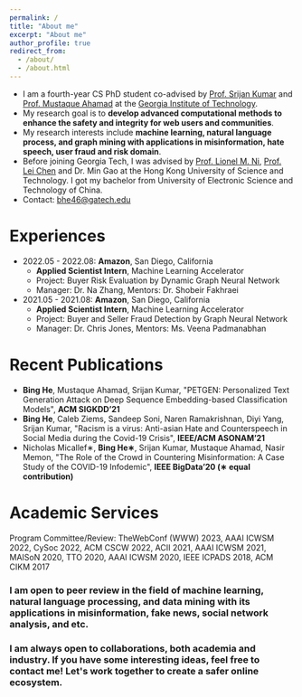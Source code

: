 ```yaml
---
permalink: /
title: "About me"
excerpt: "About me"
author_profile: true
redirect_from: 
  - /about/
  - /about.html
---
```


- I am a fourth-year CS PhD student 
  co-advised by [Prof. Srijan Kumar](https://faculty.cc.gatech.edu/~srijan/) and 
  [Prof. Mustaque Ahamad](https://www.cc.gatech.edu/people/mustaque-ahamad) 
  at the [Georgia Institute of Technology](https://www.gatech.edu/).
- My research goal is to **develop advanced computational methods 
  to enhance the safety and integrity for web users and communities**.
- My research interests include **machine learning, natural language process, and graph mining 
  with applications in misinformation, hate speech, user fraud and risk domain**.
- Before joining Georgia Tech, I was advised by [Prof. Lionel M. Ni](https://www.cse.ust.hk/~ni/), [Prof. Lei Chen](https://cse.hkust.edu.hk/~leichen/) and Dr. Min Gao 
  at the Hong Kong University of Science and Technology. 
  I got my bachelor from University of Electronic Science and Technology of China.
- Contact: bhe46@gatech.edu

# Experiences
- 2022.05 - 2022.08: **Amazon**, San Diego, California
  * **Applied Scientist Intern**, Machine Learning Accelerator
  * Project: Buyer Risk Evaluation by Dynamic Graph Neural Network
  * Manager: Dr. Na Zhang, Mentors: Dr. Shobeir Fakhraei
- 2021.05 - 2021.08: **Amazon**, San Diego, California
  * **Applied Scientist Intern**, Machine Learning Accelerator
  * Project: Buyer and Seller Fraud Detection by Graph Neural Network
  * Manager: Dr. Chris Jones, Mentors: Ms. Veena Padmanabhan

# Recent Publications
- **Bing He**, Mustaque Ahamad, Srijan Kumar, "PETGEN: Personalized Text Generation Attack on Deep
Sequence Embedding-based Classification Models", **ACM SIGKDD’21**
- **Bing He**, Caleb Ziems, Sandeep Soni, Naren Ramakrishnan, Diyi Yang, Srijan Kumar, "Racism is a
virus: Anti-asian Hate and Counterspeech in Social Media during the Covid-19 Crisis", **IEEE/ACM
ASONAM’21**
- Nicholas Micallef∗, **Bing He∗**, Srijan Kumar, Mustaque Ahamad, Nasir Memon, "The Role of the Crowd
in Countering Misinformation: A Case Study of the COVID-19 Infodemic", **IEEE BigData’20 (∗ equal
contribution)**

# Academic Services

Program Committee/Review: 
TheWebConf (WWW) 2023,
AAAI ICWSM 2022, CySoc 2022, ACM CSCW 2022, 
ACII 2021, AAAI ICWSM 2021, 
MAISoN 2020, TTO 2020, AAAI ICWSM 2020, 
IEEE ICPADS 2018, 
ACM CIKM 2017

### I am open to peer review in the field of machine learning, natural language processing, and data mining with its applications in misinformation, fake news, social network analysis, and etc.
### I am always open to collaborations, both academia and industry. If you have some interesting ideas, feel free to contact me! Let's work together to create a safer online ecosystem.
